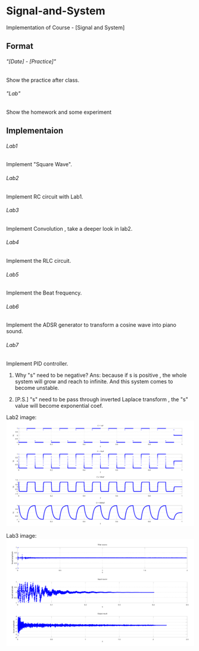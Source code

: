 # Signal-and-System
Implementation of Course - [Signal and System]

## Format 
###### "[Date] - [Practice]"
Show the practice after class.
###### "Lab"
Show the homework and some experiment
## Implementaion 
###### Lab1
Implement "Square Wave".
###### Lab2
Implement RC circuit with Lab1.
###### Lab3
Implement Convolution , take a deeper look in lab2.
###### Lab4
Implement the RLC circuit.
###### Lab5 
Implement the Beat frequency.
###### Lab6
Implement the ADSR generator to transform a cosine wave into piano sound.
###### Lab7
Implement PID controller.

1. Why "s" need to be negative? Ans: because if s is positive , the whole system will grow and reach to infinite. And this system comes to become unstable.

2. [P.S.] "s" need to be pass through inverted Laplace transform , the "s" value will become exponential coef.


Lab2 image:
![alt text][figure_lab2]

[figure_lab2]:https://github.com/kevinbird61/Signal-and-System/blob/master/Lab2/Plot.png

Lab3 image:
![alt text][figure_lab3]

[figure_lab3]:https://github.com/kevinbird61/Signal-and-System/blob/master/Lab3/Lab3_result.png


